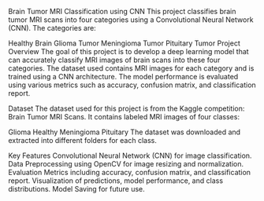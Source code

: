 Brain Tumor MRI Classification using CNN
This project classifies brain tumor MRI scans into four categories using a Convolutional Neural Network (CNN). The categories are:

Healthy Brain
Glioma Tumor
Meningioma Tumor
Pituitary Tumor
Project Overview
The goal of this project is to develop a deep learning model that can accurately classify MRI images of brain scans into these four categories. The dataset used contains MRI images for each category and is trained using a CNN architecture. The model performance is evaluated using various metrics such as accuracy, confusion matrix, and classification report.

Dataset
The dataset used for this project is from the Kaggle competition: Brain Tumor MRI Scans. It contains labeled MRI images of four classes:

Glioma
Healthy
Meningioma
Pituitary
The dataset was downloaded and extracted into different folders for each class.

Key Features
Convolutional Neural Network (CNN) for image classification.
Data Preprocessing using OpenCV for image resizing and normalization.
Evaluation Metrics including accuracy, confusion matrix, and classification report.
Visualization of predictions, model performance, and class distributions.
Model Saving for future use.
